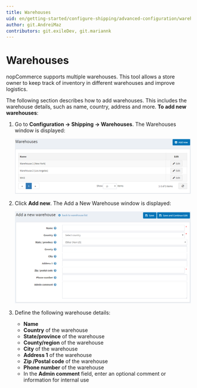```yaml
---
title: Warehouses
uid: en/getting-started/configure-shipping/advanced-configuration/warehouses
author: git.AndreiMaz
contributors: git.exileDev, git.mariannk
---
```


# Warehouses

nopCommerce supports multiple warehouses. This tool allows a store owner to keep track of inventory in different warehouses and improve logistics.

The following section describes how to add warehouses. This includes the warehouse details, such as name, country, address and more. **To add new warehouses**:

1. Go to **Configuration → Shipping → Warehouses**. The Warehouses window is displayed:

    ![Warehouses](_static/warehouses/warehouses.png)
1. Click **Add new**. The Add a New Warehouse window is displayed:

    ![Add new](_static/warehouses/warehouses-add-new.png)
1. Define the following warehouse details:
    * **Name**
    * **Country** of the warehouse
    * **State/province** of the warehouse
    * **County/region** of the warehouse
    * **City** of the warehouse
    * **Address 1** of the warehouse
    * **Zip /Postal code** of the warehouse
    * **Phone number** of the warehouse
    * In the **Admin comment** field, enter an optional comment or information for internal use
